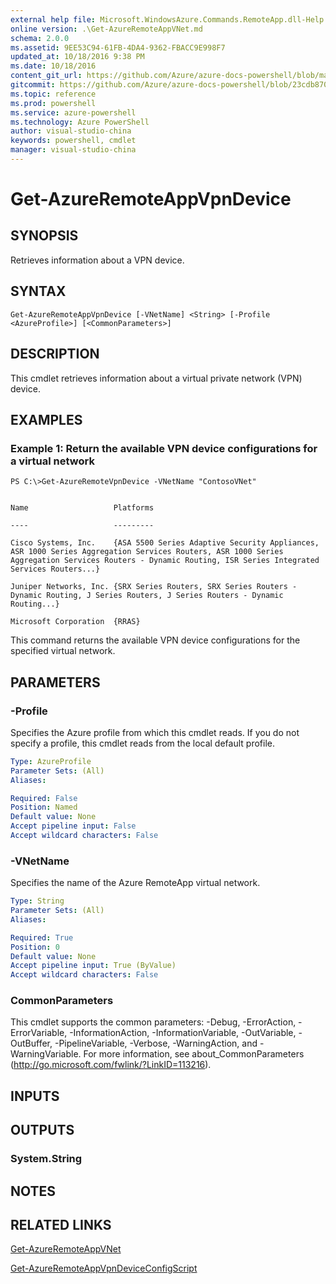 ```yaml
---
external help file: Microsoft.WindowsAzure.Commands.RemoteApp.dll-Help.xml
online version: .\Get-AzureRemoteAppVNet.md
schema: 2.0.0
ms.assetid: 9EE53C94-61FB-4DA4-9362-FBACC9E998F7
updated_at: 10/18/2016 9:38 PM
ms.date: 10/18/2016
content_git_url: https://github.com/Azure/azure-docs-powershell/blob/master/azureps-cmdlets-docs/ServiceManagement/Azure.RemoteApp/v0.9.8/Get-AzureRemoteAppVpnDevice.md
gitcommit: https://github.com/Azure/azure-docs-powershell/blob/23cdb8705d4ab9807c0e21b238f3b134a7d49c7d/azureps-cmdlets-docs/ServiceManagement/Azure.RemoteApp/v0.9.8/Get-AzureRemoteAppVpnDevice.md
ms.topic: reference
ms.prod: powershell
ms.service: azure-powershell
ms.technology: Azure PowerShell
author: visual-studio-china
keywords: powershell, cmdlet
manager: visual-studio-china
---
```


# Get-AzureRemoteAppVpnDevice

## SYNOPSIS
Retrieves information about a VPN device.

## SYNTAX

```
Get-AzureRemoteAppVpnDevice [-VNetName] <String> [-Profile <AzureProfile>] [<CommonParameters>]
```

## DESCRIPTION
This cmdlet retrieves information about a virtual private network (VPN) device.

## EXAMPLES

### Example 1: Return the available VPN device configurations for a virtual network
```
PS C:\>Get-AzureRemoteVpnDevice -VNetName "ContosoVNet"


Name                   Platforms

----                   ---------

Cisco Systems, Inc.    {ASA 5500 Series Adaptive Security Appliances, ASR 1000 Series Aggregation Services Routers, ASR 1000 Series Aggregation Services Routers - Dynamic Routing, ISR Series Integrated Services Routers...} 

Juniper Networks, Inc. {SRX Series Routers, SRX Series Routers - Dynamic Routing, J Series Routers, J Series Routers - Dynamic Routing...} 

Microsoft Corporation  {RRAS}
```

This command returns the available VPN device configurations for the specified virtual network.

## PARAMETERS

### -Profile
Specifies the Azure profile from which this cmdlet reads.
If you do not specify a profile, this cmdlet reads from the local default profile.

```yaml
Type: AzureProfile
Parameter Sets: (All)
Aliases: 

Required: False
Position: Named
Default value: None
Accept pipeline input: False
Accept wildcard characters: False
```

### -VNetName
Specifies the name of the Azure RemoteApp virtual network.

```yaml
Type: String
Parameter Sets: (All)
Aliases: 

Required: True
Position: 0
Default value: None
Accept pipeline input: True (ByValue)
Accept wildcard characters: False
```

### CommonParameters
This cmdlet supports the common parameters: -Debug, -ErrorAction, -ErrorVariable, -InformationAction, -InformationVariable, -OutVariable, -OutBuffer, -PipelineVariable, -Verbose, -WarningAction, and -WarningVariable. For more information, see about_CommonParameters (http://go.microsoft.com/fwlink/?LinkID=113216).

## INPUTS

## OUTPUTS

### System.String

## NOTES

## RELATED LINKS

[Get-AzureRemoteAppVNet](.\Get-AzureRemoteAppVNet.md)

[Get-AzureRemoteAppVpnDeviceConfigScript](.\Get-AzureRemoteAppVpnDeviceConfigScript.md)


